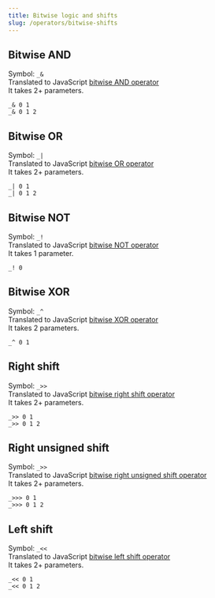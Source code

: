 ```yaml
---
title: Bitwise logic and shifts
slug: /operators/bitwise-shifts
---
```


## Bitwise AND

Symbol: `_&` <br/>
Translated to JavaScript [bitwise AND operator](https://developer.mozilla.org/en-US/docs/Web/JavaScript/Reference/Operators/Bitwise_AND) <br/>
It takes 2+ parameters.

```
_& 0 1
_& 0 1 2
```

## Bitwise OR

Symbol: `_|` <br/>
Translated to JavaScript [bitwise OR operator](https://developer.mozilla.org/en-US/docs/Web/JavaScript/Reference/Operators/Bitwise_OR) <br/>
It takes 2+ parameters.

```
_| 0 1
_| 0 1 2
```

## Bitwise NOT

Symbol: `_!` <br/>
Translated to JavaScript [bitwise NOT operator](https://developer.mozilla.org/en-US/docs/Web/JavaScript/Reference/Operators/Bitwise_NOT) <br/>
It takes 1 parameter.

```
_! 0
```

## Bitwise XOR

Symbol: `_^` <br/>
Translated to JavaScript [bitwise XOR operator](https://developer.mozilla.org/en-US/docs/Web/JavaScript/Reference/Operators/Bitwise_XOR) <br/>
It takes 2 parameters.

```
_^ 0 1
```

## Right shift

Symbol: `_>>` <br/>
Translated to JavaScript [bitwise right shift operator](https://developer.mozilla.org/en-US/docs/Web/JavaScript/Reference/Operators/Right_shift) <br/>
It takes 2+ parameters.

```
_>> 0 1
_>> 0 1 2
```

## Right unsigned shift

Symbol: `_>>` <br/>
Translated to JavaScript [bitwise right unsigned shift operator](https://developer.mozilla.org/en-US/docs/Web/JavaScript/Reference/Operators/Unsigned_right_shift) <br/>
It takes 2+ parameters.

```
_>>> 0 1
_>>> 0 1 2
```

## Left shift

Symbol: `_<<` <br/>
Translated to JavaScript [bitwise left shift operator](https://developer.mozilla.org/en-US/docs/Web/JavaScript/Reference/Operators/Left_shift) <br/>
It takes 2+ parameters.

```
_<< 0 1
_<< 0 1 2
```
